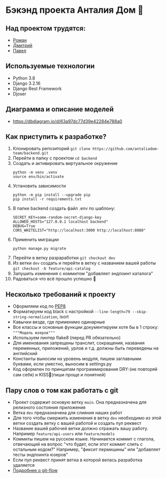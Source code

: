 # Бэкэнд проекта Анталия Дом 🏡

## Над проектом трудятся:

 - [Роман](https://github.com/spaut33)
 - [Дмитрий](https://github.com/kultmet)
 - [Павел](https://github.com/pencool)
 
## Используемые технологии

 - Python 3.8
 - Django 3.2.16
 - Django Rest Framework
 - Djoser

## Диаграмма и описание моделей

 - https://dbdiagram.io/d/63a97dc77d39e42284e788a0

## Как приступить к разработке?

  1. Клонировать репозиторий `git clone https://github.com/antaliadom-team/backend.git`
  2. Перейти в папку с проектом  `cd backend`
  3. Создать и активировать виртуальное окружение
     ```
     python -m venv .venv
     source env/bin/activate
     ```
  4. Установить зависимости
     ```
     python -m pip install --upgrade pip
     pip install -r requirements.txt
     ```
  5. В папке backend cоздать файл .env по шаблону:
     ```
     SECRET_KEY=some-random-secret-django-key
     ALLOWED_HOSTS="127.0.0.1 localhost backend"
     DEBUG=True
     CORS_WHITELIST="http://localhost:3000 http://localhost:8080"
     ```
  5. Применить миграции
     ```
     python manage.py migrate
     ```
  6. Перейти в ветку разраработки `git checkout dev`
  7. Из ветки `dev` создать и перейти в ветку с названием вашей работы `git checkout -b feature/api-catalog`
  8. Запушить изменения с коммитом "добавляет эндпоинт каталога"
  9. Радоваться что всё прошло успешно :tada:

## Несколько требований к проекту

  - Оформляем код по [PEP8](https://peps.python.org/pep-0008/)
  - Форматируем код black с настройкой `--line-length=79 --skip-string-normalization`, isort
  - Кавычки везде, где применимо одинарные
  - Все классы и основные функции документируем хотя бы в 1 строку: `"""Модель юзеров"""`
  - Используем линтер flake8 (перед PR обязательно)
  - Для именования запрещены транслит, сокращения, названия переменных, приложений, урлов и т.д. должны быть переведены на английский
  - Константы выносим на уровень модуля, пишем заглавными буквами, если уместно, выносим в settings.py
  - Код оформлен по принципам программирования DRY:droplet:(не повторяй сам себя) и KISS:kiss:(пиши проще и понятней)


## Пару слов о том как работать с git

 - Проект содержит основую ветку `main`. Она предназначена для релизного состояния приложения
 - Ветка `dev` предназначена для слияния наших работ
 - Для того чтобы смержить изменения в ветку `dev` необходимо из этой ветки создать ветку с вашей работой и создать пул реквест
 - Название вашей рабочей ветки должно отражать вашу работу. Например `feature/api-users` или `feature/models`
 - Коммиты пишем на русском языке. Начинается коммит с глагола, отвечающий на вопрос "что будет, если этот коммит слить с остальным кодом?" Например, "фиксит пермишины" или "добавляет тесты эндпоинта юзеров"
 - Если пул реквест принят ветка в которой велась разработка удаляется
 - [Подробнее о git-flow](https://github.com/SergeFocus/git-flow)

